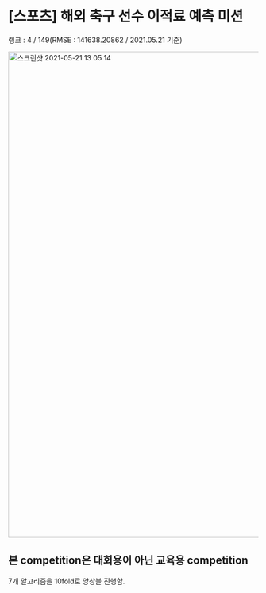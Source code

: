 # [스포츠] 해외 축구 선수 이적료 예측 미션

랭크 : 4 / 149(RMSE : 141638.20862 / 2021.05.21 기준)

<img width="977" alt="스크린샷 2021-05-21 13 05 14" src="https://user-images.githubusercontent.com/49870977/119080556-4050c400-ba35-11eb-89b9-6ce29753f2da.png">


## 본 competition은 대회용이 아닌 교육용 competition


7개 알고리즘을 10fold로 앙상블 진행함.

